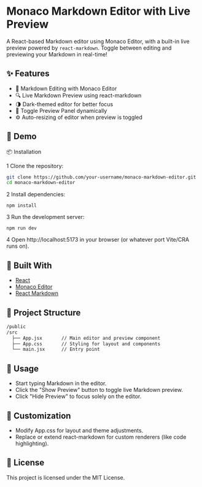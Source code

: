 # Monaco Markdown Editor with Live Preview

A React-based Markdown editor using Monaco Editor, with a built-in live preview powered by `react-markdown`. Toggle between editing and previewing your Markdown in real-time!

## ✨ Features

- 📝 Markdown Editing with Monaco Editor
- 🔍 Live Markdown Preview using react-markdown
- 🌗 Dark-themed editor for better focus
- 🔀 Toggle Preview Panel dynamically
- ⚙️ Auto-resizing of editor when preview is toggled

## 🚀 Demo

📦 Installation

1 Clone the repository:

```sh
git clone https://github.com/your-username/monaco-markdown-editor.git
cd monaco-markdown-editor
```

2 Install dependencies:

```SH
npm install
```

3 Run the development server:

```SH
npm run dev
```

4 Open http://localhost:5173 in your browser (or whatever port Vite/CRA runs on).

## 🧱 Built With

- [React](https://react.dev/)
- [Monaco Editor](https://www.npmjs.com/package/@monaco-editor/react)
- [React Markdown](https://www.npmjs.com/package/react-markdown)

## 📁 Project Structure

```sh
/public
/src
  ├── App.jsx       // Main editor and preview component
  ├── App.css       // Styling for layout and components
  └── main.jsx      // Entry point
```

## 🔑 Usage

- Start typing Markdown in the editor.
- Click the "Show Preview" button to toggle live Markdown preview.
- Click "Hide Preview" to focus solely on the editor.

## 🎨 Customization

- Modify App.css for layout and theme adjustments.
- Replace or extend react-markdown for custom renderers (like code highlighting).

## 📜 License

This project is licensed under the MIT License.
